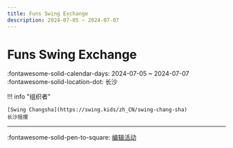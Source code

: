 ```yaml
---
title: Funs Swing Exchange
description: 2024-07-05 ~ 2024-07-07
---
```


# Funs Swing Exchange 

:fontawesome-solid-calendar-days: 2024-07-05 ~ 2024-07-07  
:fontawesome-solid-location-dot: 长沙  

!!! info "组织者"

    [Swing Changsha](https://swing.kids/zh_CN/swing-chang-sha)  
    长沙摇摆  

---

:fontawesome-solid-pen-to-square: [编辑活动](https://github.com/swingdance/events/issues/new?assignees=&labels=update+event&projects=&template=03-update_entity.yml&title=Update%20Event%3A%202024%2Fzh_CN%20%E2%80%A2%20Funs%20Swing%20Exchange&region=zh_CN&year=2024&id=funs-swing-exchange-2024&name=Funs%20Swing%20Exchange&org_id=swing-chang-sha)
